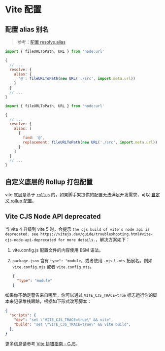 # Vite 配置

## 配置 alias 别名

> 参考：[配置 resolve.alias](https://cn.vitejs.dev/config/shared-options.html#resolve-alias)

<!-- tabs:start -->
<!-- tab:对象写法 -->
```js
import { fileURLToPath, URL } from 'node:url'

{
  // ...
  resolve: {
    alias: {
      '@': fileURLToPath(new URL('./src', import.meta.url))
    }
  }
  // ...
}
```

<!-- tab:数组写法 -->
```js
import { fileURLToPath, URL } from 'node:url'

{
  // ...
  resolve: {
    alias: [
      {
        find: '@',
        replacement: fileURLToPath(new URL('./src', import.meta.url))
      }
    ]
  }
  // ...
}
```
<!-- tabs:end -->

## 自定义底层的 Rollup 打包配置

vite 底层是基于 [`rollup`](https://www.rollupjs.com/) 的，如果脚手架提供的配置无法满足开发需求，可以 [自定义 rollup 配置](https://cn.vitejs.dev/config/build-options.html#build-rollupoptions)。

## Vite CJS Node API deprecated

当 vite 4 升级到 vite 5 时，会提示 `the cjs build of vite's node api is deprecated. see https://vitejs.dev/guide/troubleshooting.html#vite-cjs-node-api-deprecated for more details.`，解决方案如下：

1. vite.config.js 配置文件的内容使用 ESM 语法。
2. `package.json` 含有 `type": "module`，或者使用 `.mjs` / `.mts` 拓展名。例如 `vite.config.mjs` 或者 `vite.config.mts`。

    ```json
    {
      "type": "module"
    }
    ```

如果你不确定警告来自哪里，你可以通过 `VITE_CJS_TRACE=true` 标志运行你的脚本来记录堆栈跟踪，根据如下形式改写脚本：

```json
{
  "scripts": {
    "dev": "set \"VITE_CJS_TRACE=true\" && vite",
    "build": "set \"VITE_CJS_TRACE=true\" && vite build",
  },
}
```

更多信息请参考 [Vite 排错指南 - CJS](https://cn.vitejs.dev/guide/troubleshooting#vite-cjs-node-api-deprecated)。
